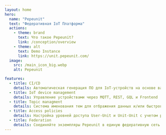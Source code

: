 ```yaml
---
layout: home
hero:
  name: "Pepeunit"
  text: "Федеративная IoT Платформа"
  actions:
    - theme: brand
      text: Что такое Pepeunit?
      link: /conception/overview
    - theme: alt
      text: Demo Instance
      link: https://unit.pepeunit.com/
  image:
    src: /main_icon_big.webp
    alt: Pepeunit

features:
  - title: CI/CD
    details: Автоматическая генерация ПО для IoT-устройств на основе ваших репозиториев gitlab и github
  - title: IoT device management
    details: Управление устройствами через MQTT, REST, GQL и Frontend
  - title: Topic managment
    details: Система именования тем для отбражения данных и/или быстрого взаимодействия между IoT устройствами
  - title: Access policies
    details: Настройка уровней доступа User-Unit и Unit-Unit с учетом ролей пользователей и уровней видимости Repo, Unit и UnitNode
  - title: Federation
    details: Соединяйте экземпляры Pepeunit в единую федеративную сеть для связи между IoT-устройствами
---
```


<style>
:root {
  --vp-home-hero-name-color: transparent;
  --vp-home-hero-name-background: -webkit-linear-gradient(135deg, #73fc03, #fcf403 70%);

  --vp-home-hero-image-background-image: linear-gradient(-45deg, #73fc03 50%, #fcf403 50%);
  --vp-home-hero-image-filter: blur(44px);
}

@media (min-width: 640px) {
  :root {
    --vp-home-hero-image-filter: blur(56px);
  }
}

@media (min-width: 960px) {
  :root {
    --vp-home-hero-image-filter: blur(68px);
  }
}
</style>